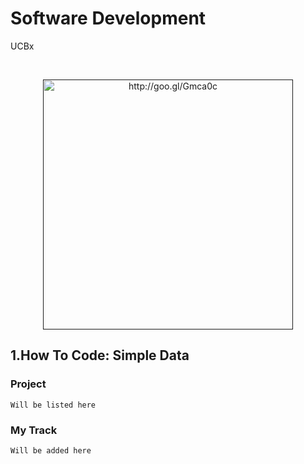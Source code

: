 # Software Development
UCBx


<!-- [![Alt text](https://github.com/doct0rX/SoftwareDevelopment/blob/master/photos/masters.jpg?raw=true "Software Development")](https://www.cs.ubc.ca/news/2017/03/ubc-launches-edx-micromasters-program-software-development) -->

<br /> <div class="separator" style="clear: both; text-align: center;"> <a href=""><img alt="http://goo.gl/Gmca0c" border="0" height="400" src="https://2.bp.blogspot.com/-bTqqOP8Yqgc/Vtm6jh_yy0I/AAAAAAAAAB4/r3b3HSMCZ8A/s400/Capture77.JPG" width="400" /></a></div>


## 1.How To Code: Simple Data
###  Project
    Will be listed here
### My Track
    Will be added here
